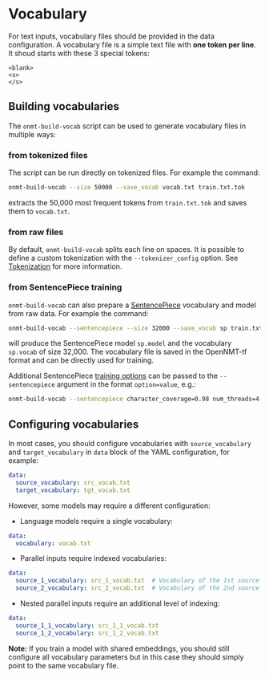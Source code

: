 # Vocabulary

For text inputs, vocabulary files should be provided in the data configuration. A vocabulary file is a simple text file with **one token per line**. It shoud starts with these 3 special tokens:

```text
<blank>
<s>
</s>
```

## Building vocabularies

The `onmt-build-vocab` script can be used to generate vocabulary files in multiple ways:

### from tokenized files

The script can be run directly on tokenized files. For example the command:

```bash
onmt-build-vocab --size 50000 --save_vocab vocab.txt train.txt.tok
```

extracts the 50,000 most frequent tokens from `train.txt.tok` and saves them to `vocab.txt`.

### from raw files

By default, `onmt-build-vocab` splits each line on spaces. It is possible to define a custom tokenization with the `--tokenizer_config` option. See [Tokenization](tokenization.md) for more information.

### from SentencePiece training

`onmt-build-vocab` can also prepare a [SentencePiece](https://github.com/google/sentencepiece) vocabulary and model from raw data. For example the command:

```bash
onmt-build-vocab --sentencepiece --size 32000 --save_vocab sp train.txt.raw
```

will produce the SentencePiece model `sp.model` and the vocabulary `sp.vocab` of size 32,000. The vocabulary file is saved in the OpenNMT-tf format and can be directly used for training.

Additional SentencePiece [training options](https://github.com/google/sentencepiece/blob/master/src/spm_train_main.cc) can be passed to the `--sentencepiece` argument in the format `option=value`, e.g.:

```bash
onmt-build-vocab --sentencepiece character_coverage=0.98 num_threads=4 [...]
```

## Configuring vocabularies

In most cases, you should configure vocabularies with `source_vocabulary` and `target_vocabulary` in `data` block of the YAML configuration, for example:

```yaml
data:
  source_vocabulary: src_vocab.txt
  target_vocabulary: tgt_vocab.txt
```

However, some models may require a different configuration:

* Language models require a single vocabulary:

```yaml
data:
  vocabulary: vocab.txt
```

* Parallel inputs require indexed vocabularies:

```yaml
data:
  source_1_vocabulary: src_1_vocab.txt  # Vocabulary of the 1st source input.
  source_2_vocabulary: src_2_vocab.txt  # Vocabulary of the 2nd source input.
```

* Nested parallel inputs require an additional level of indexing:

```yaml
data:
  source_1_1_vocabulary: src_1_1_vocab.txt
  source_1_2_vocabulary: src_1_2_vocab.txt
```

**Note:** If you train a model with shared embeddings, you should still configure all vocabulary parameters but in this case they should simply point to the same vocabulary file.
